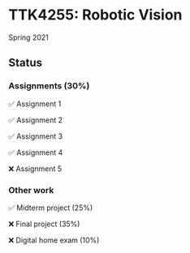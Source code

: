 # TTK4255: Robotic Vision
Spring 2021

## Status

### Assignments (30%)
:white_check_mark:  Assignment 1

:white_check_mark:  Assignment 2

:white_check_mark:  Assignment 3

:white_check_mark:  Assignment 4

:x:  Assignment 5

### Other work

:white_check_mark:  Midterm project (25%)

:x:  Final project (35%)

:x:  Digital home exam (10%)
